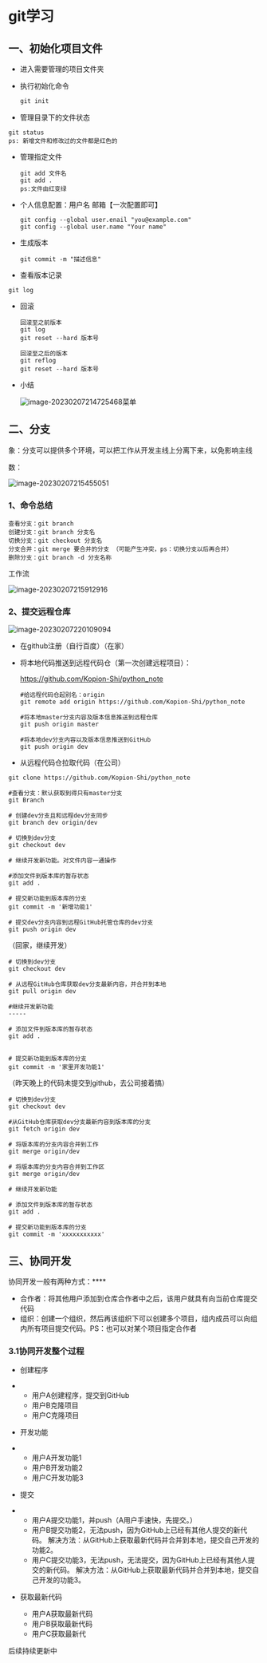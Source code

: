 # git学习

## 一、初始化项目文件

- 进入需要管理的项目文件夹

- 执行初始化命令

  ```python
  git init
  ```

- 管理目录下的文件状态

```
git status
ps: 新增文件和修改过的文件都是红色的
```

- 管理指定文件

  ```
  git add 文件名
  git add .
  ps:文件由红变绿
  ```

- 个人信息配置：用户名 邮箱【一次配置即可】

  ```
  git config --global user.enail "you@example.com"
  git config --global user.name "Your name"
  ```

- 生成版本

  ```
  git commit -m "描述信息"
  ```

- 查看版本记录

```
git log
```

- 回滚

  ```
  回滚至之前版本
  git log
  git reset --hard 版本号
  
  回滚至之后的版本
  git reflog
  git reset --hard 版本号
  ```

- 小结

  ![image-20230207214725468](image-20230207214725468.png)菜单



## 二、分支

象：分支可以提供多个环境，可以把工作从开发主线上分离下来，以免影响主线

数：

![image-20230207215455051](image-20230207215455051-16757780975131.png)

### 1、命令总结

```
查看分支：git branch
创建分支：git branch 分支名
切换分支：git checkout 分支名
分支合并：git merge 要合并的分支 （可能产生冲突，ps：切换分支以后再合并）
删除分支：git branch -d 分支名称
```

工作流

![image-20230207215912916](image-20230207215912916.png)

### 2、提交远程仓库

![image-20230207220109094](image-20230207220109094.png)

- 在github注册（自行百度）（在家）

- 将本地代码推送到远程代码仓（第一次创建远程项目）：

  https://github.com/Kopion-Shi/python_note

  ```
  #给远程代码仓起别名：origin
  git remote add origin https://github.com/Kopion-Shi/python_note
  
  #将本地master分支内容及版本信息推送到远程仓库
  git push origin master
  
  #将本地dev分支内容以及版本信息推送到GitHub
  git push origin dev 
  ```

- 从远程代码仓拉取代码（在公司）

```
git clone https://github.com/Kopion-Shi/python_note

#查看分支：默认获取到得只有master分支
git Branch 

# 创建dev分支且和远程dev分支同步
git branch dev origin/dev

# 切换到dev分支
git checkout dev

# 继续开发新功能。对文件内容一通操作

#添加文件到版本库的暂存状态
git add .  

# 提交新功能到版本库的分支
git commit -m '新增功能1'

# 提交dev分支内容到远程GitHub托管仓库的dev分支
git push origin dev
```

（回家，继续开发）

```
# 切换到dev分支
git checkout dev

# 从远程GitHub仓库获取dev分支最新内容，并合并到本地
git pull origin dev 

#继续开发新功能
-----

# 添加文件到版本库的暂存状态
git add .


# 提交新功能到版本库的分支
git commit -m '家里开发功能1'
```

（昨天晚上的代码未提交到github，去公司接着搞）

```
# 切换到dev分支
git checkout dev  

#从GitHub仓库获取dev分支最新内容到版本库的分支
git fetch origin dev

# 将版本库的分支内容合并到工作
git merge origin/dev  

# 将版本库的分支内容合并到工作区
git merge origin/dev 

# 继续开发新功能

# 添加文件到版本库的暂存状态
git add .

# 提交新功能到版本库的分支
git commit -m 'xxxxxxxxxxx'  
```

## 三、协同开发

协同开发一般有两种方式：****

- 合作者：将其他用户添加到仓库合作者中之后，该用户就具有向当前仓库提交代码
- 组织：创建一个组织，然后再该组织下可以创建多个项目，组内成员可以向组内所有项目提交代码。PS：也可以对某个项目指定合作者

### 3.1**协同开发整个过程**

- 创建程序

- - 用户A创建程序，提交到GitHub
  - 用户B克隆项目
  - 用户C克隆项目

- 开发功能

- - 用户A开发功能1
  - 用户B开发功能2
  - 用户C开发功能3

- 提交

- - 用户A提交功能1，并push（A用户手速快，先提交。）
  - 用户B提交功能2，无法push，因为GitHub上已经有其他人提交的新代码。
    解决方法：从GitHub上获取最新代码并合并到本地，提交自己开发的功能2。
  - 用户C提交功能3，无法push，无法提交，因为GitHub上已经有其他人提交的新代码。
    解决方法：从GitHub上获取最新代码并合并到本地，提交自己开发的功能3。

- 获取最新代码

  - 用户A获取最新代码
  - 用户B获取最新代码
  - 用户C获取最新代

后续持续更新中